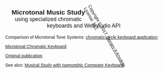 ﻿<html>

<head>
  <title>Microtonal Music Study</title>
  <meta charset="utf-8" />
  <style>
    h2 { text-align: center; }
    small { font-weight: normal; }
    html, body { font-family: "Ubuntu", "Verdana", sans-serif; }
    text, tspan { font-family: "Ubuntu", "Arial", "Verdana", sans-serif; }
    .vertical {
        transform: rotate(60deg);
        transform-origin: left top 0;
        float: right;
    }
  </style>
</head>

<body>

<p class="vertical">Copyright &copy; 2017, <a href="http://www.SAKryukov.org">Sergey A Kryukov</a><br/>License: <a href="../LICENSE.txt">MIT</a></p>

<h2>Microtonal Music Study<br/><small>using specialized chromatic keyboards and Web Audio API</small></h2>

<p>Comparison of Microtonal Tone Systems: <a href="tone-system-comparison/tone-system-comparison.html">chromatic-circle keyboard application</a></p>
<p><a href="keyboard/keyboard.html">Microtonal Chromatic Keyboard</a></p>
<p><a href="https://www.codeproject.com/Articles/1201737/Musical-Study-with-Isomorphic-Computer-Keyboard">Original publication</a></p>
<p>See also: <a href="https://www.codeproject.com/Articles/1201737/Musical-Study-with-Isomorphic-Computer-Keyboard">Musical Study with Isomorphic Computer Keyboard</a></p>

</body>

</html>